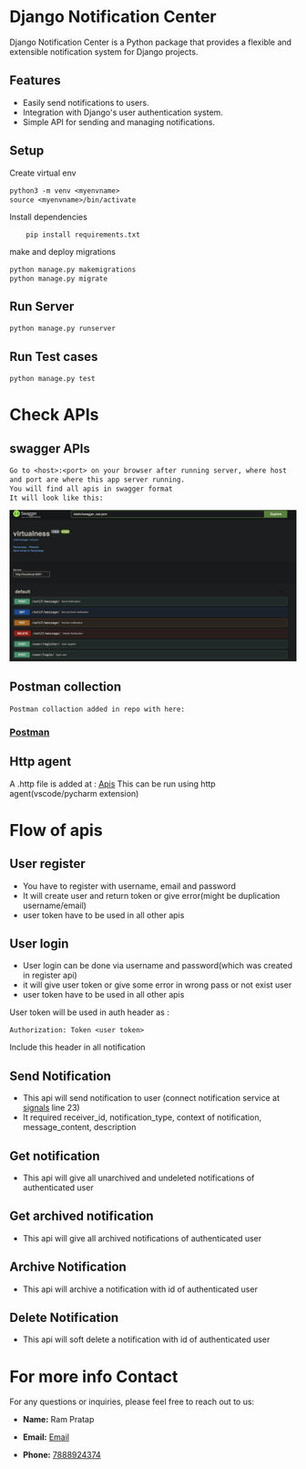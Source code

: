 # Django Notification Center

Django Notification Center is a Python package that provides a flexible and extensible notification system for Django projects.

## Features

- Easily send notifications to users.
- Integration with Django's user authentication system.
- Simple API for sending and managing notifications.

## Setup
 Create virtual env
```shell
python3 -m venv <myenvname>
source <myenvname>/bin/activate
```
Install dependencies

```shell
    pip install requirements.txt
```
make and deploy migrations

```shell
python manage.py makemigrations
python manage.py migrate  
```

## Run Server

```shell
python manage.py runserver
```

## Run Test cases

```shell
python manage.py test 
```

# Check APIs

## swagger APIs

    Go to <host>:<port> on your browser after running server, where host and port are where this app server running.
    You will find all apis in swagger format
    It will look like this:
![swagger.png](swagger.png)

## Postman collection
    Postman collaction added in repo with here: 
### [Postman](virtualness.postman_collection.json)

## Http agent
A .http file is added at : 
[Apis](Apis.http) This can be run using http agent(vscode/pycharm extension)


# Flow of apis
## User register
- You have to register with username, email and password
- It will create user and return token or give error(might be duplication username/email)
- user token have to be used in all other apis

## User login
- User login can be done via username and password(which was created in register api)
- it will give user token or give some error in wrong pass or not exist user
- user token have to be used in all other apis

User token will be used in auth header as :
```
Authorization: Token <user token>
```
Include this header in all notification


## Send Notification
- This api will send notification to user (connect notification service at [signals](Notifications%2Fsignals.py#line23) line 23)
- It required receiver_id, notification_type, context of notification, message_content, description

## Get notification
- This api will give all unarchived and undeleted notifications of authenticated user

## Get archived notification
- This api will give all archived notifications of authenticated user

## Archive Notification
- This api will archive a notification with id of authenticated user

## Delete Notification
- This api will soft delete a notification with id of authenticated user


# For more info Contact

For any questions or inquiries, please feel free to reach out to us:
- **Name:** Ram Pratap

- **Email:** [Email](mailto:rampratap305@gmail.com)
- **Phone:** [7888924374](tel:7888924374)




